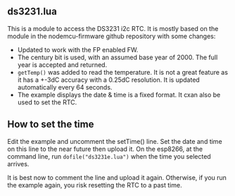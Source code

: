 ds3231.lua
----------
This is a module to access the DS3231 i2c RTC. It is mostly based on the module in the nodemcu-firmware github repository with some changes:

- Updated to work with the FP enabled FW.
- The century bit is used, with an assumed base year of 2000. The full year is accepted and returned.
- `getTemp()` was added to read the temperature. It is not a great feature as it has a +-3dC accuracy with a 0.25dC resolution. It is updated automatically every 64 seconds.
- The example displays the date & time is a fixed format. It cxan also be used to set the RTC.

How to set the time
-------------------

Edit the example and uncomment the setTime() line. Set the date and time on this line to the near future then upload it.
On the esp8266, at the command line, run `dofile("ds3231e.lua")` when the time you selected arrives.

It is best now to comment the line and upload it again. Otherwise, if you run the example again, you risk resetting the RTC to a past time.
